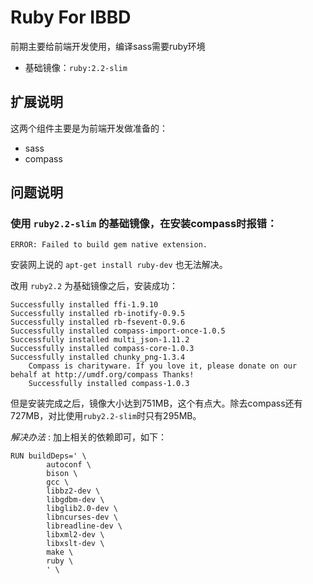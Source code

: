 # Ruby For IBBD

前期主要给前端开发使用，编译sass需要ruby环境 

- 基础镜像：`ruby:2.2-slim`

## 扩展说明

这两个组件主要是为前端开发做准备的：

- sass 
- compass

## 问题说明

### 使用 `ruby2.2-slim` 的基础镜像，在安装compass时报错：

```
ERROR: Failed to build gem native extension.
```

安装网上说的 `apt-get install ruby-dev` 也无法解决。

改用 `ruby2.2` 为基础镜像之后，安装成功：

```
Successfully installed ffi-1.9.10
Successfully installed rb-inotify-0.9.5
Successfully installed rb-fsevent-0.9.6
Successfully installed compass-import-once-1.0.5
Successfully installed multi_json-1.11.2
Successfully installed compass-core-1.0.3
Successfully installed chunky_png-1.3.4
    Compass is charityware. If you love it, please donate on our behalf at http://umdf.org/compass Thanks!
    Successfully installed compass-1.0.3
```

但是安装完成之后，镜像大小达到751MB，这个有点大。除去compass还有727MB，对比使用`ruby2.2-slim`时只有295MB。

*解决办法* : 加上相关的依赖即可，如下：

```
RUN buildDeps=' \
        autoconf \
        bison \
        gcc \
        libbz2-dev \
        libgdbm-dev \
        libglib2.0-dev \
        libncurses-dev \
        libreadline-dev \
        libxml2-dev \
        libxslt-dev \
        make \
        ruby \
        ' \
```




